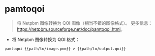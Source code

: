 # pamtoqoi

> 将 Netpbm 图像转换为 QOI 图像（相当不错的图像格式）。
> 更多信息：<https://netpbm.sourceforge.net/doc/pamtoqoi.html>。

- 将 Netpbm 图像转换为 QOI 格式：

`pamtoqoi {{path/to/image.pnm}} > {{path/to/output.qoi}}`